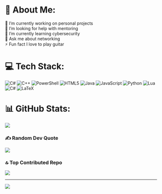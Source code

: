 # 💫 About Me:
🔭 I’m currently working on personal projects<br>🤝 I’m looking for help with mentoring<br>🌱 I’m currently learning cybersecurity<br>💬 Ask me about networking<br>⚡ Fun fact I love to play guitar


# 💻 Tech Stack:
![C#](https://img.shields.io/badge/c%23-%23239120.svg?style=for-the-badge&logo=csharp&logoColor=white) ![C++](https://img.shields.io/badge/c++-%2300599C.svg?style=for-the-badge&logo=c%2B%2B&logoColor=white) ![PowerShell](https://img.shields.io/badge/PowerShell-%235391FE.svg?style=for-the-badge&logo=powershell&logoColor=white) ![HTML5](https://img.shields.io/badge/html5-%23E34F26.svg?style=for-the-badge&logo=html5&logoColor=white) ![Java](https://img.shields.io/badge/java-%23ED8B00.svg?style=for-the-badge&logo=openjdk&logoColor=white) ![JavaScript](https://img.shields.io/badge/javascript-%23323330.svg?style=for-the-badge&logo=javascript&logoColor=%23F7DF1E) ![Python](https://img.shields.io/badge/python-3670A0?style=for-the-badge&logo=python&logoColor=ffdd54) ![Lua](https://img.shields.io/badge/lua-%232C2D72.svg?style=for-the-badge&logo=lua&logoColor=white) ![C#](https://img.shields.io/badge/c%23-%23239120.svg?style=for-the-badge&logo=csharp&logoColor=white) ![LaTeX](https://img.shields.io/badge/latex-%23008080.svg?style=for-the-badge&logo=latex&logoColor=white)
# 📊 GitHub Stats:
![](https://github-readme-stats.vercel.app/api?username=kat5e&theme=dark&hide_border=false&include_all_commits=false&count_private=false)<br/>

### ✍️ Random Dev Quote
![](https://quotes-github-readme.vercel.app/api?type=horizontal&theme=radical)

### 🔝 Top Contributed Repo
![](https://github-contributor-stats.vercel.app/api?username=kat5e&limit=5&theme=dark&combine_all_yearly_contributions=true)

---
[![](https://visitcount.itsvg.in/api?id=kat5e&icon=0&color=0)](https://visitcount.itsvg.in)

<!-- Proudly created with GPRM ( https://gprm.itsvg.in ) -->
